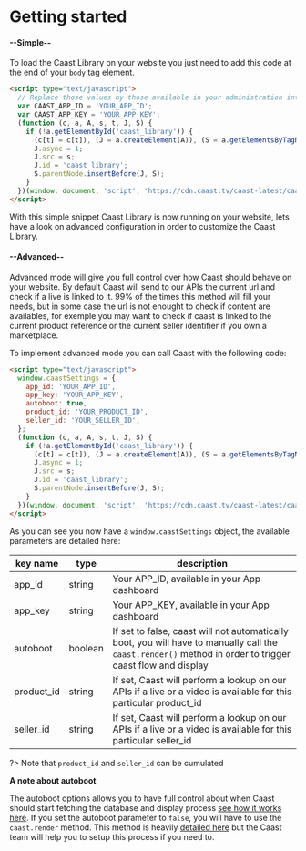 # Getting started

<!-- select:start -->
<!-- select-menu-labels: Installation mode -->

#### --Simple--

To load the Caast Library on your website you just need to add this code at the end of your `body` tag element.

```html
<script type="text/javascript">
  // Replace those values by those available in your administration interface
  var CAAST_APP_ID = 'YOUR_APP_ID';
  var CAAST_APP_KEY = 'YOUR_APP_KEY';
  (function (c, a, A, s, t, J, S) {
    if (!a.getElementById('caast_library')) {
      (c[t] = c[t]), (J = a.createElement(A)), (S = a.getElementsByTagName(A)[0]);
      J.async = 1;
      J.src = s;
      J.id = 'caast_library';
      S.parentNode.insertBefore(J, S);
    }
  })(window, document, 'script', 'https://cdn.caast.tv/caast-latest/caast.js?APP_ID=' + CAAST_APP_ID + '&APP_KEY=' + CAAST_APP_KEY, 'caast');
</script>
```

With this simple snippet Caast Library is now running on your website, lets have a look on advanced configuration in order to customize the Caast Library.

#### --Advanced--

Advanced mode will give you full control over how Caast should behave on your website. By default Caast will send to our APIs the current url and check if a live is linked to it. 99% of the times this method will fill your needs, but in some case the url is not enought to check if content are availables, for exemple you may want to check if caast is linked to the current product reference or the current seller identifier if you own a marketplace.

To implement advanced mode you can call Caast with the following code:

```html
<script type="text/javascript">
  window.caastSettings = {
    app_id: 'YOUR_APP_ID',
    app_key: 'YOUR_APP_KEY',
    autoboot: true,
    product_id: 'YOUR_PRODUCT_ID',
    seller_id: 'YOUR_SELLER_ID',
  };
  (function (c, a, A, s, t, J, S) {
    if (!a.getElementById('caast_library')) {
      (c[t] = c[t]), (J = a.createElement(A)), (S = a.getElementsByTagName(A)[0]);
      J.async = 1;
      J.src = s;
      J.id = 'caast_library';
      S.parentNode.insertBefore(J, S);
    }
  })(window, document, 'script', 'https://cdn.caast.tv/caast-latest/caast.js', 'caast');
</script>
```

As you can see you now have a `window.caastSettings` object, the available parameters are detailed here:

| key name   | type    | description                                                                                                                                               |
| ---------- | ------- | --------------------------------------------------------------------------------------------------------------------------------------------------------- |
| app_id     | string  | Your APP_ID, available in your App dashboard                                                                                                              |
| app_key    | string  | Your APP_KEY, available in your App dashboard                                                                                                             |
| autoboot   | boolean | If set to false, caast will not automatically boot, you will have to manually call the `caast.render()` method in order to trigger caast flow and display |
| product_id | string  | If set, Caast will perform a lookup on our APIs if a live or a video is available for this particular product_id                                          |
| seller_id  | string  | If set, Caast will perform a lookup on our APIs if a live or a video is available for this particular seller_id                                           |

?> Note that `product_id` and `seller_id` can be cumulated

<strong>A note about autoboot</strong>

The autoboot options allows you to have full control about when Caast should start fetching the database and display process [see how it works here](/advanced/how-to.md). If you set the autoboot parameter to `false`, you will have to use the `caast.render` method. This method is heavily [detailed here](/library/methods.md#render) but the Caast team will help you to setup this process if you need to.

<!-- select:end -->
